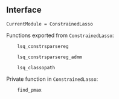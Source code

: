 ## Interface

```@meta
CurrentModule = ConstrainedLasso
```
Functions exported from `ConstrainedLasso`:

```@docs 
	lsq_constrsparsereg
```

```@docs
	lsq_constrsparsereg_admm
```

```@docs
	lsq_classopath
```

Private function in `ConstrainedLasso`:

```@docs
	find_ρmax
```